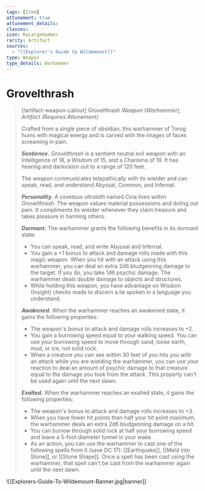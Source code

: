 ```yaml
---
tags: [Item]
attunement: true
attunement_details: 
classes: 
icon: RaLargeHammer
rarity: Artifact
sources:
  - "[[Explorer's Guide to Wildemount]]"
type: Weapon
type_details: Warhammer
---
```

# Grovelthrash
>[!artifact-weapon-callout] Grovelthrash
>*Weapon (Warhammer), Artifact (Requires Attunement)*
>
>Crafted from a single piece of obsidian, this warhammer of Torog hums with magical energy and is carved with the images of faces screaming in pain.
>
>***Sentience.*** *Grovelthrash* is a sentient neutral evil weapon with an Intelligence of 18, a Wisdom of 15, and a Charisma of 19. It has hearing and darkvision out to a range of 120 feet.
>
>The weapon communicates telepathically with its wielder and can speak, read, and understand Abyssal, Common, and Infernal.
>
>***Personality.*** A covetous ultroloth named Ciria lives within *Grovelthrash*. The weapon values material possessions and doling out pain. It compliments its wielder whenever they claim treasure and takes pleasure in harming others.
>
>***Dormant.*** The warhammer grants the following benefits in its dormant state:
>
>* You can speak, read, and write Abyssal and Infernal.
>* You gain a +1 bonus to attack and damage rolls made with this magic weapon. When you hit with an attack using this warhammer, you can deal an extra 2d6 bludgeoning damage to the target. If you do, you take 1d6 psychic damage. The warhammer deals double damage to objects and structures.
>* While holding this weapon, you have advantage on Wisdom (Insight) checks made to discern a lie spoken in a language you understand.
>
>***Awakened.*** When the warhammer reaches an awakened state, it gains the following properties:
>
>* The weapon's bonus to attack and damage rolls increases to +2.
>* You gain a burrowing speed equal to your walking speed. You can use your burrowing speed to move through sand, loose earth, mud, or ice, not solid rock.
>* When a creature you can see within 30 feet of you hits you with an attack while you are wielding the warhammer, you can use your reaction to deal an amount of psychic damage to that creature equal to the damage you took from the attack. This property can't be used again until the next dawn.
>
>***Exalted.*** When the warhammer reaches an exalted state, it gains the following properties:
>
>* The weapon's bonus to attack and damage rolls increases to +3.
>* When you have fewer hit points than half your hit point maximum, the warhammer deals an extra 2d6 bludgeoning damage on a hit.
>* You can burrow through solid rock at half your burrowing speed and leave a 5-foot diameter tunnel in your wake.
>* As an action, you can use the warhammer to cast one of the following spells from it (save DC 17): [[Earthquake]], [[Meld into Stone]], or [[Stone Shape]]. Once a spell has been cast using the warhammer, that spell can't be cast from the warhammer again until the next dawn.

![[Explorers-Guide-To-Wildemount-Banner.jpg|banner]]
